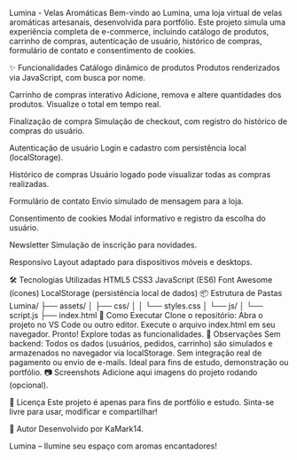 Lumina - Velas Aromáticas
Bem-vindo ao Lumina, uma loja virtual de velas aromáticas artesanais, desenvolvida para portfólio. Este projeto simula uma experiência completa de e-commerce, incluindo catálogo de produtos, carrinho de compras, autenticação de usuário, histórico de compras, formulário de contato e consentimento de cookies.

✨ Funcionalidades
Catálogo dinâmico de produtos
Produtos renderizados via JavaScript, com busca por nome.

Carrinho de compras interativo
Adicione, remova e altere quantidades dos produtos. Visualize o total em tempo real.

Finalização de compra
Simulação de checkout, com registro do histórico de compras do usuário.

Autenticação de usuário
Login e cadastro com persistência local (localStorage).

Histórico de compras
Usuário logado pode visualizar todas as compras realizadas.

Formulário de contato
Envio simulado de mensagem para a loja.

Consentimento de cookies
Modal informativo e registro da escolha do usuário.

Newsletter
Simulação de inscrição para novidades.

Responsivo
Layout adaptado para dispositivos móveis e desktops.

🛠️ Tecnologias Utilizadas
HTML5
CSS3
JavaScript (ES6)
Font Awesome (ícones)
LocalStorage (persistência local de dados)
📦 Estrutura de Pastas
Lumina/
├── assets/
│   ├── css/
│   │   └── styles.css
│   └── js/
│       └── script.js
├── index.html
🚀 Como Executar
Clone o repositório:
Abra o projeto no VS Code ou outro editor.
Execute o arquivo index.html em seu navegador.
Pronto! Explore todas as funcionalidades.
📝 Observações
Sem backend:
Todos os dados (usuários, pedidos, carrinho) são simulados e armazenados no navegador via localStorage.
Sem integração real de pagamento ou envio de e-mails.
Ideal para fins de estudo, demonstração ou portfólio.
📷 Screenshots
Adicione aqui imagens do projeto rodando (opcional).

📄 Licença
Este projeto é apenas para fins de portfólio e estudo.
Sinta-se livre para usar, modificar e compartilhar!

👤 Autor
Desenvolvido por KaMark14.

Lumina – Ilumine seu espaço com aromas encantadores!
